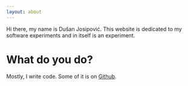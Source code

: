 ```yaml
---
layout: about
---
```


Hi there, my name is Dušan Josipović. This website is dedicated to my software experiments and in itself is an experiment.


# What do you do?
Mostly, I write code. Some of it is on [Github](https://github.com/dulex123).

